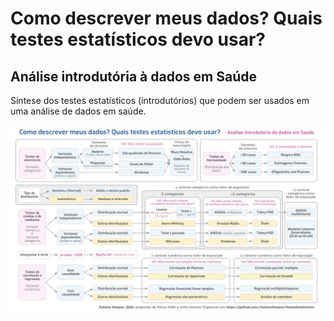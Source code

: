 # Como descrever meus dados? Quais testes estatísticos devo usar?
## Análise introdutória à dados em Saúde

Síntese dos testes estatísticos (introdutórios) que podem ser usados em uma análise de dados em saúde.

![App Screenshot](QuaisTestesEstatisticosUsar.png)
